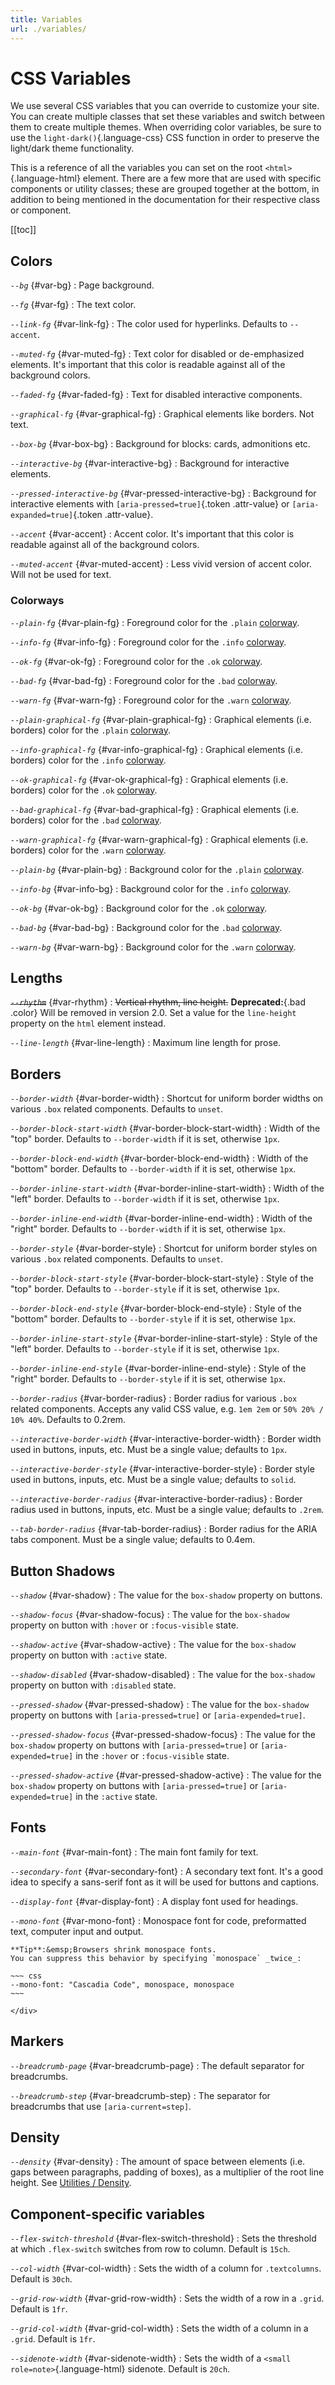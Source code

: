 ```yaml
---
title: Variables
url: ./variables/
---
```


# CSS Variables

We use several CSS variables that you can override to customize your site.
You can create multiple classes that set these variables and switch between them to create multiple themes.
When overriding color variables, be sure to use the `light-dark()`{.language-css} CSS function in order to preserve the light/dark theme functionality.

This is a reference of all the variables you can set on the root `<html>`{.language-html} element.
There are a few more that are used with specific components or utility classes;
these are grouped together at the bottom, in addition to being mentioned in the documentation for their respective class or component.

[[toc]]

## Colors

<dfn>`--bg`</dfn> {#var-bg}
:   Page background.

<dfn>`--fg`</dfn> {#var-fg}
:   The text color.

<dfn>`--link-fg`</dfn> {#var-link-fg}
:   The color used for hyperlinks. Defaults to `--accent`.

<dfn>`--muted-fg`</dfn> {#var-muted-fg}
:   Text color for disabled or de-emphasized elements.
    It's important that this color is readable against all of the background colors.

<dfn>`--faded-fg`</dfn> {#var-faded-fg}
:   Text for disabled interactive components.

<dfn>`--graphical-fg`</dfn> {#var-graphical-fg}
:   Graphical elements like borders. Not text.

<dfn>`--box-bg`</dfn> {#var-box-bg}
:   Background for blocks: cards, admonitions etc.

<dfn>`--interactive-bg`</dfn> {#var-interactive-bg}
:   Background for interactive elements.

<dfn>`--pressed-interactive-bg`</dfn> {#var-pressed-interactive-bg}
:   Background for interactive elements with `[aria-pressed=true]`{.token .attr-value} or `[aria-expanded=true]`{.token .attr-value}.

<dfn>`--accent`</dfn> {#var-accent}
:   Accent color.
    It's important that this color is readable against all of the background colors.

<dfn>`--muted-accent`</dfn> {#var-muted-accent}
:   Less vivid version of accent color.
    Will not be used for text.

### Colorways

<dfn>`--plain-fg`</dfn> {#var-plain-fg}
:   Foreground color for the `.plain` [colorway][].

<dfn>`--info-fg`</dfn> {#var-info-fg}
:   Foreground color for the `.info` [colorway][].

<dfn>`--ok-fg`</dfn> {#var-ok-fg}
:   Foreground color for the `.ok` [colorway][].

<dfn>`--bad-fg`</dfn> {#var-bad-fg}
:   Foreground color for the `.bad` [colorway][].

<dfn>`--warn-fg`</dfn> {#var-warn-fg}
:   Foreground color for the `.warn` [colorway][].

<dfn>`--plain-graphical-fg`</dfn> {#var-plain-graphical-fg}
:   Graphical elements (i.e. borders) color for the `.plain` [colorway][].

<dfn>`--info-graphical-fg`</dfn> {#var-info-graphical-fg}
:   Graphical elements (i.e. borders) color for the `.info` [colorway][].

<dfn>`--ok-graphical-fg`</dfn> {#var-ok-graphical-fg}
:   Graphical elements (i.e. borders) color for the `.ok` [colorway][].

<dfn>`--bad-graphical-fg`</dfn> {#var-bad-graphical-fg}
:   Graphical elements (i.e. borders) color for the `.bad` [colorway][].

<dfn>`--warn-graphical-fg`</dfn> {#var-warn-graphical-fg}
:   Graphical elements (i.e. borders) color for the `.warn` [colorway][].

<dfn>`--plain-bg`</dfn> {#var-plain-bg}
:   Background color for the `.plain` [colorway][].

<dfn>`--info-bg`</dfn> {#var-info-bg}
:   Background color for the `.info` [colorway][].

<dfn>`--ok-bg`</dfn> {#var-ok-bg}
:   Background color for the `.ok` [colorway][].

<dfn>`--bad-bg`</dfn> {#var-bad-bg}
:   Background color for the `.bad` [colorway][].

<dfn>`--warn-bg`</dfn> {#var-warn-bg}
:   Background color for the `.warn` [colorway][].


## Lengths

<dfn>~~`--rhythm`~~</dfn> {#var-rhythm}
:   ~~Vertical rhythm, line height.~~ **Deprecated:**{.bad .color} Will be removed in version 2.0.
    Set a value for the `line-height` property on the `html` element instead.

<dfn>`--line-length`</dfn> {#var-line-length}
:   Maximum line length for prose.


## Borders
   
<dfn>`--border-width`</dfn> {#var-border-width}
:   Shortcut for uniform border widths on various `.box` related components.
    Defaults to `unset`.

<dfn>`--border-block-start-width`</dfn> {#var-border-block-start-width}
:   Width of the "top" border.
    Defaults to `--border-width` if it is set, otherwise `1px`.

<dfn>`--border-block-end-width`</dfn> {#var-border-block-end-width}
:   Width of the "bottom" border.
    Defaults to `--border-width` if it is set, otherwise `1px`.

<dfn>`--border-inline-start-width`</dfn> {#var-border-inline-start-width}
:   Width of the "left" border.
    Defaults to `--border-width` if it is set, otherwise `1px`.

<dfn>`--border-inline-end-width`</dfn> {#var-border-inline-end-width}
:   Width of the "right" border.
    Defaults to `--border-width` if it is set, otherwise `1px`.

<dfn>`--border-style`</dfn> {#var-border-style}
:   Shortcut for uniform border styles on various `.box` related components.
    Defaults to `unset`.

<dfn>`--border-block-start-style`</dfn> {#var-border-block-start-style}
:   Style of the "top" border.
    Defaults to `--border-style` if it is set, otherwise `1px`.

<dfn>`--border-block-end-style`</dfn> {#var-border-block-end-style}
:   Style of the "bottom" border.
    Defaults to `--border-style` if it is set, otherwise `1px`.

<dfn>`--border-inline-start-style`</dfn> {#var-border-inline-start-style}
:   Style of the "left" border.
    Defaults to `--border-style` if it is set, otherwise `1px`.

<dfn>`--border-inline-end-style`</dfn> {#var-border-inline-end-style}
:   Style of the "right" border.
    Defaults to `--border-style` if it is set, otherwise `1px`.

<dfn>`--border-radius`</dfn> {#var-border-radius}
:   Border radius for various `.box` related components.
    Accepts any valid CSS value, e.g. `1em 2em` or `50% 20% / 10% 40%`.
    Defaults to 0.2rem.

<dfn>`--interactive-border-width`</dfn> {#var-interactive-border-width}
:   Border width used in buttons, inputs, etc.
    Must be a single value; defaults to `1px`.

<dfn>`--interactive-border-style`</dfn> {#var-interactive-border-style}
:   Border style used in buttons, inputs, etc.
    Must be a single value; defaults to `solid`.

<dfn>`--interactive-border-radius`</dfn> {#var-interactive-border-radius}
:   Border radius used in buttons, inputs, etc.
    Must be a single value; defaults to `.2rem`.

<dfn>`--tab-border-radius`</dfn> {#var-tab-border-radius}
:   Border radius for the ARIA tabs component.
    Must be a single value; defaults to 0.4em.


## Button Shadows

<dfn>`--shadow`</dfn> {#var-shadow}
:   The value for the `box-shadow` property on buttons.

<dfn>`--shadow-focus`</dfn> {#var-shadow-focus}
:   The value for the `box-shadow` property on button with `:hover` or `:focus-visible` state.

<dfn>`--shadow-active`</dfn> {#var-shadow-active}
:   The value for the `box-shadow` property on button with `:active` state.

<dfn>`--shadow-disabled`</dfn> {#var-shadow-disabled}
:   The value for the `box-shadow` property on button with `:disabled` state.

<dfn>`--pressed-shadow`</dfn> {#var-pressed-shadow}
:   The value for the `box-shadow` property on buttons with `[aria-pressed=true]` or `[aria-expended=true]`.

<dfn>`--pressed-shadow-focus`</dfn> {#var-pressed-shadow-focus}
:   The value for the `box-shadow` property on buttons with `[aria-pressed=true]` or `[aria-expended=true]` in the `:hover` or `:focus-visible` state.

<dfn>`--pressed-shadow-active`</dfn> {#var-pressed-shadow-active}
:   The value for the `box-shadow` property on buttons with `[aria-pressed=true]` or `[aria-expended=true]` in the `:active` state.


## Fonts

<dfn>`--main-font`</dfn> {#var-main-font}
:   The main font family for text.

<dfn>`--secondary-font`</dfn> {#var-secondary-font}
:   A secondary text font.
    It's a good idea to specify a sans-serif font as it will be used for buttons and captions.

<dfn>`--display-font`</dfn> {#var-display-font}
:   A display font used for headings.

<dfn>`--mono-font`</dfn> {#var-mono-font}
:   Monospace font for code, preformatted text, computer input and output.
    <div class="crowded info box">

    **Tip**:&emsp;Browsers shrink monospace fonts.
    You can suppress this behavior by specifying `monospace` _twice_:

    ~~~ css
    --mono-font: "Cascadia Code", monospace, monospace
    ~~~
    
    </div>


## Markers

<dfn>`--breadcrumb-page`</dfn> {#var-breadcrumb-page}
:   The default separator for breadcrumbs.

<dfn>`--breadcrumb-step`</dfn> {#var-breadcrumb-step}
:   The separator for breadcrumbs that use `[aria-current=step]`.

## Density

<dfn>`--density`</dfn> {#var-density}
:   The amount of space between elements (i.e. gaps between paragraphs, padding of boxes), as a multiplier of the root line height.
    See [Utilities / Density](/docs/util#density).


## Component-specific variables

<dfn>`--flex-switch-threshold`</dfn> {#var-flex-switch-threshold}
:   Sets the threshold at which `.flex-switch` switches from row to column.
    Default is `15ch`.

<dfn>`--col-width`</dfn> {#var-col-width}
:   Sets the width of a column for `.textcolumns`.
    Default is `30ch`.

<dfn>`--grid-row-width`</dfn> {#var-grid-row-width}
:   Sets the width of a row in a `.grid`.
    Default is `1fr`.

<dfn>`--grid-col-width`</dfn> {#var-grid-col-width}
:   Sets the width of a column in a `.grid`.
    Default is `1fr`. 

<dfn>`--sidenote-width`</dfn> {#var-sidenote-width}
:   Sets the width of a `<small role=note>`{.language-html} sidenote.
    Default is `20ch`.

[colorway]: /docs/colorways
